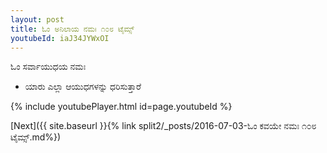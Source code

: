 ```yaml
---
layout: post
title: ಓಂ ಅನಿಲಾಯ ನಮಃ ೧೦೮ ಟೈಮ್ಸ್
youtubeId: iaJ34JYWxOI
---
```

 
 
 ಓಂ ಸರ್ವಾಯುಧಯ ನಮಃ  
 
 -  ಯಾರು ಎಲ್ಲಾ ಆಯುಧಗಳನ್ನು ಧರಿಸುತ್ತಾರೆ 
 
  
 
  
 
 
 
 
 
 


{% include youtubePlayer.html id=page.youtubeId %}
 
[Next]({{ site.baseurl }}{% link  split2/_posts/2016-07-03-ಓಂ ಕವಯೇ ನಮಃ ೧೦೮ ಟೈಮ್ಸ್.md%})
 
